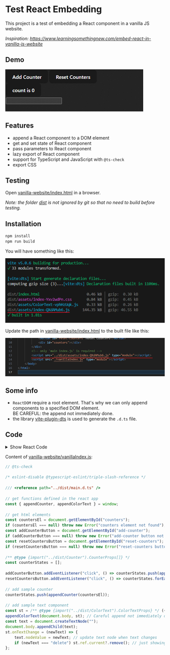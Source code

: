 # Test React Embedding

This project is a test of embedding a React component in a vanilla JS website.

*Inspiration: https://www.learningsomethingnew.com/embed-react-in-vanilla-js-website*

## Demo

![Showcase](misc/Showcase.gif)

## Features

- append a React component to a DOM element
- get and set state of React component
- pass parameters to React component
- lazy export of React component
- support for TypeScript and JavaScript with `@ts-check`
- export CSS

## Testing

Open [vanilla-website/index.html](vanilla-website/index.html) in a browser.

*Note: the folder [dist](dist) is not ignored by git so that no need to build before testing.*

## Installation

```bash
npm install
npm run build
```

You will have something like this:

![build](misc/build.png)

Update the path in [vanilla-website/index.html](vanilla-website/index.html) to the built file like this:

![html_import](misc/html_import.png)

## Some info

- `ReactDOM` require a root element. That's why we can only append components to a specified DOM element.  
  BE CAREFUL: the append not immediately done.
- the library [vite-plugin-dts](https://github.com/qmhc/vite-plugin-dts) is used to generate the `.d.ts` file.

## Code

<details>
<summary>Show React Code</summary>

Content of [src/Counter.tsx](src/Counter.tsx):

```tsx
import { useEffect, useState } from "react";

export type CounterProps = { count: number; setCount: (count: number) => void; onCountChange?: (count: number) => void };

export const Counter = (props: { state: CounterProps }) => {
	const [count, setCount] = useState(0);

	useEffect(() => {
		props.state.count = count;
		props.state.setCount = setCount;
	}, [props.state, count]);
	useEffect(() => props.state.onCountChange?.(count), [props.state, count]);

	return <button onClick={() => setCount(count + 1)}>count is {count}</button>;
};
```

Content of [src/ColorText.tsx](src/ColorText.tsx):

```tsx
import { useEffect, useRef, useState } from "react";

export type ColorTextProps = {
	ref: React.RefObject<HTMLInputElement>; // ref is not mandatory, be aware that this is the only way to get the DOM element
	text: string;
	setText: (text: string) => void;
	onTextChange?: (text: string) => void;
};

export const ColorText = (props: { state: ColorTextProps }) => {
	const [text, setText] = useState(props.state.text ?? "");
	const ref = useRef<HTMLInputElement>(null);
	useEffect(() => {
		props.state.text = text;
		props.state.setText = setText;
		props.state.ref = ref;
	}, [props.state, text]);
	useEffect(() => props.state.onTextChange?.(text), [props.state, text]);
	return <input ref={ref} style={{ color: text }} type="text" value={text} onChange={(e) => setText(e.target.value)} />;
};
```

Content of [src/main.tsx](src/main.tsx):

```tsx
import { StrictMode, Suspense, lazy } from "react";
import { createPortal } from "react-dom";
import { createRoot } from "react-dom/client";
import { ColorTextProps } from "./ColorText";
import { Counter, CounterProps } from "./Counter";
import "./index.css";

declare global {
	interface Window {
		appendCounter: (el: HTMLElement, props?: CounterProps) => CounterProps;
		appendColorText: (el: HTMLElement, props?: ColorTextProps) => ColorTextProps;
	}
}

/* Unfortunately, function below does not work.
const GetAppendFn =
	<T,>(component: (props: { state: T }) => React.ReactNode) =>
	(el: HTMLElement, props: T = {} as T) => {
		const child = document.createElement("span"); // whatever, since not rendered
		const root = createRoot(child);
		root.render(<StrictMode>{createPortal(component({ state: props }), el)}</StrictMode>);
		return props;
	};
*/

window.appendCounter = (el: HTMLElement, props: CounterProps = {} as CounterProps) => {
	const child = document.createElement("span"); // whatever, since not rendered
	const root = createRoot(child);
	root.render(<StrictMode>{createPortal(<Counter state={props} />, el)}</StrictMode>);
	return props;
};

// eslint-disable-next-line react-refresh/only-export-components
const ColorText = lazy(() => import("./ColorText").then((module) => ({ default: module.ColorText })));

// lazy loading example
window.appendColorText = (el: HTMLElement, props: ColorTextProps = {} as ColorTextProps) => {
	const child = document.createElement("span"); // whatever, since not rendered
	const root = createRoot(child);
	root.render(
		<StrictMode>
			{createPortal(
				<Suspense>
					<ColorText state={props} />
				</Suspense>,
				el
			)}
		</StrictMode>
	);
	return props;
};
```

</details>

Content of [vanilla-website/vanillaIndex.js](vanilla-website/vanillaIndex.js):

```js
// @ts-check

/* eslint-disable @typescript-eslint/triple-slash-reference */

/// <reference path="../dist/main.d.ts" />

// get functions defined in the react app
const { appendCounter, appendColorText } = window;

// get html elements
const countersEl = document.getElementById("counters");
if (countersEl === null) throw new Error("counters element not found");
const addCounterButton = document.getElementById("add-counter");
if (addCounterButton === null) throw new Error("add-counter button not found");
const resetCountersButton = document.getElementById("reset-counters");
if (resetCountersButton === null) throw new Error("reset-counters button not found");

/** @type {import("../dist/Counter").CounterProps[]} */
const counterStates = [];

addCounterButton.addEventListener("click", () => counterStates.push(appendCounter(countersEl)));
resetCountersButton.addEventListener("click", () => counterStates.forEach((counterState) => counterState.setCount(0)));

// add sample counter
counterStates.push(appendCounter(countersEl));

// add sample text component
const st = /** @type {import("../dist/ColorText").ColorTextProps} */ ({ text: "Hello World!" });
appendColorText(document.body, st); // Careful append not immediately done
const text = document.createTextNode("");
document.body.appendChild(text);
st.onTextChange = (newText) => {
	text.nodeValue = newText; // update text node when text changes
	if (newText === "delete") st.ref.current?.remove(); // just showing how to get dom element
};
```
